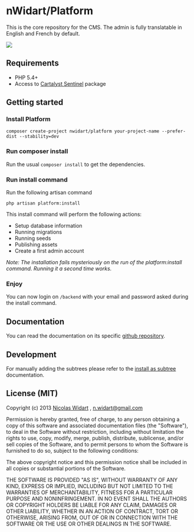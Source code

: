 # nWidart/Platform

This is the core repository for the CMS. The admin is fully translatable in English and French by default.

![](https://i.cloudup.com/WcLe-ORql4.thumb.png)

## Requirements

* PHP 5.4+
* Access to [Cartalyst Sentinel](https://cartalyst.com/manual/sentinel) package

## Getting started

### Install Platform

```
composer create-project nwidart/platform your-project-name --prefer-dist --stability=dev
```

### Run composer install

Run the usual `composer install` to get the dependencies.

### Run install command

Run the following artisan command

```
php artisan platform:install
```

This install command will perform the following actions:

- Setup database information
- Running migrations
- Running seeds
- Publishing assets
- Create a first admin account

*Note: The installation fails mysteriously on the run of the platform:install command. Running it a second time works.*


### Enjoy

You can now login on `/backend` with your email and password asked during the install command.


## Documentation

You can read the documentation on its specific [github repository](https://github.com/nWidart-Modules/Documentation).


## Development


For manually adding the subtrees please refer to the [install as subtree](https://github.com/nWidart-Modules/Documentation/blob/master/Installation/module-installation-as-subtree.md) documentation.



## License (MIT)

Copyright (c) 2013 [Nicolas Widart](http://www.nicolaswidart.com) , n.widart@gmail.com

Permission is hereby granted, free of charge, to any person obtaining a copy of this software and associated documentation files (the "Software"), to deal in the Software without restriction, including without limitation the rights to use, copy, modify, merge, publish, distribute, sublicense, and/or sell copies of the Software, and to permit persons to whom the Software is furnished to do so, subject to the following conditions:

The above copyright notice and this permission notice shall be included in all copies or substantial portions of the Software.

THE SOFTWARE IS PROVIDED "AS IS", WITHOUT WARRANTY OF ANY KIND, EXPRESS OR IMPLIED, INCLUDING BUT NOT LIMITED TO THE WARRANTIES OF MERCHANTABILITY, FITNESS FOR A PARTICULAR PURPOSE AND NONINFRINGEMENT. IN NO EVENT SHALL THE AUTHORS OR COPYRIGHT HOLDERS BE LIABLE FOR ANY CLAIM, DAMAGES OR OTHER LIABILITY, WHETHER IN AN ACTION OF CONTRACT, TORT OR OTHERWISE, ARISING FROM, OUT OF OR IN CONNECTION WITH THE SOFTWARE OR THE USE OR OTHER DEALINGS IN THE SOFTWARE.
